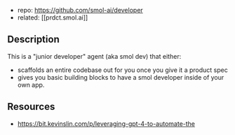 
- repo: https://github.com/smol-ai/developer
- related: [[prdct.smol.ai]]

## Description

This is a "junior developer" agent (aka smol dev) that either:

- scaffolds an entire codebase out for you once you give it a product spec
- gives you basic building blocks to have a smol developer inside of your own app.

## Resources

- https://bit.kevinslin.com/p/leveraging-gpt-4-to-automate-the